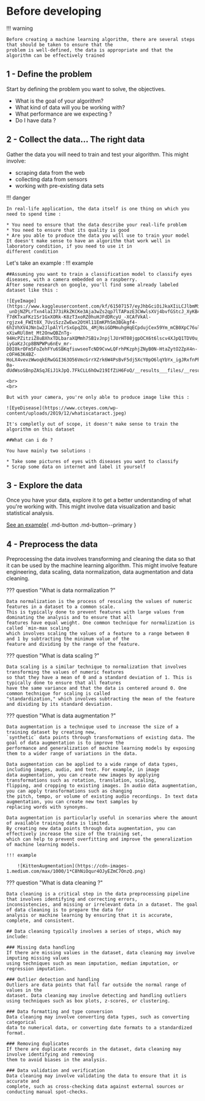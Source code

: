 # Before developing
!!! warning
    
    Before creating a machine learning algorithm, there are several steps that should be taken to ensure that the 
    problem is well-defined, the data is appropriate and that the algorithm can be effectively trained


## 1 - Define the problem
Start by defining the problem you want to solve, the objectives. 

* What is the goal of your algorithm? 
* What kind of data will you be working with?
* What performance are we expecting ?
* Do I have data ? 

## 2 - Collect the data... The right data
Gather the data you will need to train and test your algorithm. This might involve:

* scraping data from the web
* collecting data from sensors
* working with pre-existing data sets

!!! danger

    In real-life application, the data itself is one thing on which you need to spend time :  
    
    * You need to ensure that the data describe your real-life problem 
    * You need to ensure that its quality is good
    * Are you able to produce the data you will use to train your model
    It doesn't make sense to have an algorithm that work well in laboratory condition, if you need to use it in 
    different condition


Let's take an example :
!!! example

    ##Assuming you want to train a classification model to classify eyes diseases, with a camera embedded on a raspberry.
    After some research on google, you'll find some already labeled dataset like this :
    
    ![EyeImage](https://www.kaggleusercontent.com/kf/61507157/eyJhbGciOiJkaXIiLCJlbmMiOiJBMTI4Q0JDLUhTMjU2In0..rX7jZd9z39lSiyXG0mDVBQ.A9jkHT6G4f-_unDjNZPLrTxn4laI373iRkZKCKe3Aja3wZs2qp7lTAPazE3CWwlsXVj4bvfGStcJ_XyKB4-f7dKTxaFKz1Sr1GxXORk-K8zT3xoRZ0huHJFdDRcyU_-XCAfVkAl-rgjzx4_FWIt8X_7UviSzzZwEwx2OtHl11EmKPhSm3BGkgf4-6hIVhXV4JNn1w2JlpAlYlrSxGpqZOL_4MjNsiGDMmuhgHqECpdujCex59Ym_mCB0XpC76ulHZ2rYgeIrsRl-xXiwRUl8mt_Mt2OnwQBZnTg-94HcPZitziZ8uBXhxTDLbaraXQMmh7SB1vJnpjlJUrHT08jgpOCX6t6lscv4XJpQ1TDV0u_f6AHOh2SjkbJeOqI4LOmnN9wwhh9HM9n_W4aCqTZRq5ozBCXmd12VBMDehnlCK186cY1xDgWEJTgdrCB3sksD6Wuwcwgho18g5EFhtxnUDn1n-iyGaKzJcp8BNPWPu6nEv_mr-D0I0krOFm5FoZehFYu6SBKqfiuwseoTcND9CvwLQFrhPKzphjZNyB0N-HtaZytO2ZpX4n-cOFH63K4BZ-HoLX4vevzWwoqkERwGGI363O56VmcGrrXZrk6W4PsBvF5dj5XcY0pO6lqYbYx_igJRxfnPhTuVMO3XRUzDQZZ6fmXC9u8zvErWdwaobcARzxYDXI70SzcNWZZ-0a-dUdWsoSBnpZASqJEiJ1kJpQ.7FkCLL6hOw219IfZiH6FoQ/__results___files/__results___11_0.png)
    
    <br>
    <br>
    
    But with your camera, you're only able to produce image like this : 
    
    ![EyeDisease](https://www.ccteyes.com/wp-content/uploads/2019/12/whatiscataract.jpeg)
    
    It's completly out of scope, it doesn't make sense to train the algorithm on this dataset

    ##What can i do ?
    
    You have mainly two solutions : 

    * Take some pictures of eyes with diseases you want to classify
    * Scrap some data on internet and label it yourself


## 3 - Explore the data
Once you have your data, explore it to get a better understanding of what you're working with. 
This might involve data visualization and basic statistical analysis.

[See an example](../logistic-regression/#the-iris-dataset-example){ .md-button .md-button--primary }


## 4 - Preprocess the data
Preprocessing the data involves transforming and cleaning the data so that it can be used by the machine learning 
algorithm. This might involve feature engineering, data scaling, data normalization, data augmentation and data 
cleaning.

??? question "What is data normalization ?"

    Data normalization is the process of rescaling the values of numeric features in a dataset to a common scale. 
    This is typically done to prevent features with large values from dominating the analysis and to ensure that all 
    features have equal weight. One common technique for normalization is called `min-max scaling` 
    which involves scaling the values of a feature to a range between 0 and 1 by subtracting the minimum value of the 
    feature and dividing by the range of the feature.

??? question "What is data scaling ?"

    Data scaling is a similar technique to normalization that involves transforming the values of numeric features 
    so that they have a mean of 0 and a standard deviation of 1. This is typically done to ensure that all features 
    have the same variance and that the data is centered around 0. One common technique for scaling is called 
    "standardization," which involves subtracting the mean of the feature and dividing by its standard deviation.

??? question "What is data augmentation ?"
    
    Data augmentation is a technique used to increase the size of a training dataset by creating new,
    `synthetic` data points through transformations of existing data. The goal of data augmentation is to improve the 
    performance and generalization of machine learning models by exposing them to a wider range of variations in the data.
    
    Data augmentation can be applied to a wide range of data types, including images, audio, and text. For example, in image
    data augmentation, you can create new images by applying transformations such as rotation, translation, scaling, 
    flipping, and cropping to existing images. In audio data augmentation, you can apply transformations such as changing
    the pitch, tempo, or volume of existing audio recordings. In text data augmentation, you can create new text samples by
    replacing words with synonyms.
    
    Data augmentation is particularly useful in scenarios where the amount of available training data is limited.
    By creating new data points through data augmentation, you can effectively increase the size of the training set,
    which can help to prevent overfitting and improve the generalization of machine learning models.
    
    !!! example
    
        ![KittenAugmentation](https://cdn-images-1.medium.com/max/1000/1*C8hNiOqur4OJyEZmC7OnzQ.png)


??? question "What is data cleaning ?"

 
    Data cleaning is a critical step in the data preprocessing pipeline that involves identifying and correcting errors, 
    inconsistencies, and missing or irrelevant data in a dataset. The goal of data cleaning is to prepare the data for 
    analysis or machine learning by ensuring that it is accurate, complete, and consistent.

    ## Data cleaning typically involves a series of steps, which may include:

    ### Missing data handling
    If there are missing values in the dataset, data cleaning may involve imputing missing values 
    using techniques such as mean imputation, median imputation, or regression imputation.
    
    ### Outlier detection and handling
    Outliers are data points that fall far outside the normal range of values in the 
    dataset. Data cleaning may involve detecting and handling outliers using techniques such as box plots, z-scores, or clustering.
    
    ### Data formatting and type conversion
    Data cleaning may involve converting data types, such as converting categorical
    data to numerical data, or converting date formats to a standardized format.
    
    ### Removing duplicates
    If there are duplicate records in the dataset, data cleaning may involve identifying and removing
    them to avoid biases in the analysis.
    
    ### Data validation and verification
    Data cleaning may involve validating the data to ensure that it is accurate and 
    complete, such as cross-checking data against external sources or conducting manual spot-checks.

